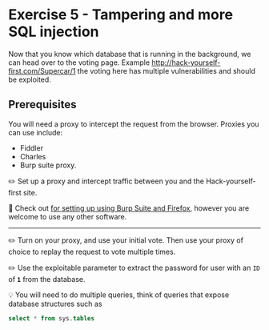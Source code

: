 
# Exercise 5 - Tampering and more SQL injection
Now that you know which database that is running in the background, we can head over to the voting page. Example http://hack-yourself-first.com/Supercar/1 the voting here has multiple vulnerabilities and should be exploited.

## Prerequisites 
You will need a proxy to intercept the request from the browser. Proxies you can use include:
- Fiddler
- Charles
- Burp suite proxy.

:pencil2: Set up a proxy and intercept traffic between you and the Hack-yourself-first site.

:book: Check out [for setting up using Burp Suite and Firefox](guide_setup_burp.md), however you are welcome to use any other software.

---

:pencil2: Turn on your proxy, and use your initial vote. Then use your proxy of choice to replay the request to vote multiple times. 

:pencil2: Use the exploitable parameter to extract the password for user with an `ID` of __`1`__ from the database.

:bulb: You will need to do multiple queries, think of queries that expose database structures such as 
```sql
select * from sys.tables
```